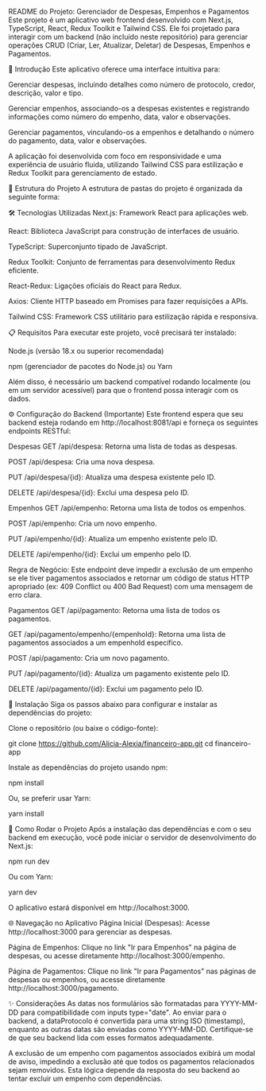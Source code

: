 README do Projeto: Gerenciador de Despesas, Empenhos e Pagamentos
Este projeto é um aplicativo web frontend desenvolvido com Next.js, TypeScript, React, Redux Toolkit e Tailwind CSS. Ele foi projetado para interagir com um backend (não incluído neste repositório) para gerenciar operações CRUD (Criar, Ler, Atualizar, Deletar) de Despesas, Empenhos e Pagamentos.

🚀 Introdução
Este aplicativo oferece uma interface intuitiva para:

Gerenciar despesas, incluindo detalhes como número de protocolo, credor, descrição, valor e tipo.

Gerenciar empenhos, associando-os a despesas existentes e registrando informações como número do empenho, data, valor e observações.

Gerenciar pagamentos, vinculando-os a empenhos e detalhando o número do pagamento, data, valor e observações.

A aplicação foi desenvolvida com foco em responsividade e uma experiência de usuário fluida, utilizando Tailwind CSS para estilização e Redux Toolkit para gerenciamento de estado.

📂 Estrutura do Projeto
A estrutura de pastas do projeto é organizada da seguinte forma:

🛠️ Tecnologias Utilizadas
Next.js: Framework React para aplicações web.

React: Biblioteca JavaScript para construção de interfaces de usuário.

TypeScript: Superconjunto tipado de JavaScript.

Redux Toolkit: Conjunto de ferramentas para desenvolvimento Redux eficiente.

React-Redux: Ligações oficiais do React para Redux.

Axios: Cliente HTTP baseado em Promises para fazer requisições a APIs.

Tailwind CSS: Framework CSS utilitário para estilização rápida e responsiva.

📋 Requisitos
Para executar este projeto, você precisará ter instalado:

Node.js (versão 18.x ou superior recomendada)

npm (gerenciador de pacotes do Node.js) ou Yarn

Além disso, é necessário um backend compatível rodando localmente (ou em um servidor acessível) para que o frontend possa interagir com os dados.

⚙️ Configuração do Backend (Importante)
Este frontend espera que seu backend esteja rodando em http://localhost:8081/api e forneça os seguintes endpoints RESTful:

Despesas
GET /api/despesa: Retorna uma lista de todas as despesas.

POST /api/despesa: Cria uma nova despesa.

PUT /api/despesa/{id}: Atualiza uma despesa existente pelo ID.

DELETE /api/despesa/{id}: Exclui uma despesa pelo ID.

Empenhos
GET /api/empenho: Retorna uma lista de todos os empenhos.

POST /api/empenho: Cria um novo empenho.

PUT /api/empenho/{id}: Atualiza um empenho existente pelo ID.

DELETE /api/empenho/{id}: Exclui um empenho pelo ID.

Regra de Negócio: Este endpoint deve impedir a exclusão de um empenho se ele tiver pagamentos associados e retornar um código de status HTTP apropriado (ex: 409 Conflict ou 400 Bad Request) com uma mensagem de erro clara.

Pagamentos
GET /api/pagamento: Retorna uma lista de todos os pagamentos.

GET /api/pagamento/empenho/{empenhoId}: Retorna uma lista de pagamentos associados a um empenhoId específico.

POST /api/pagamento: Cria um novo pagamento.

PUT /api/pagamento/{id}: Atualiza um pagamento existente pelo ID.

DELETE /api/pagamento/{id}: Exclui um pagamento pelo ID.

🚀 Instalação
Siga os passos abaixo para configurar e instalar as dependências do projeto:

Clone o repositório (ou baixe o código-fonte):

git clone https://github.com/Alicia-Alexia/financeiro-app.git
cd financeiro-app

Instale as dependências do projeto usando npm:

npm install

Ou, se preferir usar Yarn:

yarn install

🏃 Como Rodar o Projeto
Após a instalação das dependências e com o seu backend em execução, você pode iniciar o servidor de desenvolvimento do Next.js:

npm run dev

Ou com Yarn:

yarn dev

O aplicativo estará disponível em http://localhost:3000.

🌐 Navegação no Aplicativo
Página Inicial (Despesas): Acesse http://localhost:3000 para gerenciar as despesas.

Página de Empenhos: Clique no link "Ir para Empenhos" na página de despesas, ou acesse diretamente http://localhost:3000/empenho.

Página de Pagamentos: Clique no link "Ir para Pagamentos" nas páginas de despesas ou empenhos, ou acesse diretamente http://localhost:3000/pagamento.

✨ Considerações
As datas nos formulários são formatadas para YYYY-MM-DD para compatibilidade com inputs type="date". Ao enviar para o backend, a dataProtocolo é convertida para uma string ISO (timestamp), enquanto as outras datas são enviadas como YYYY-MM-DD. Certifique-se de que seu backend lida com esses formatos adequadamente.

A exclusão de um empenho com pagamentos associados exibirá um modal de aviso, impedindo a exclusão até que todos os pagamentos relacionados sejam removidos. Esta lógica depende da resposta do seu backend ao tentar excluir um empenho com dependências.
